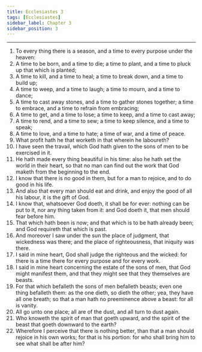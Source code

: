 ```yaml
---
title: Ecclesiastes 3
tags: [Ecclesiastes]
sidebar_label: Chapter 3
sidebar_position: 3
---
```


---
1. To every thing there is a season, and a time to every purpose under the heaven:
2. A time to be born, and a time to die; a time to plant, and a time to pluck up that which is planted;
3. A time to kill, and a time to heal; a time to break down, and a time to build up;
4. A time to weep, and a time to laugh; a time to mourn, and a time to dance;
5. A time to cast away stones, and a time to gather stones together; a time to embrace, and a time to refrain from embracing;
6. A time to get, and a time to lose; a time to keep, and a time to cast away;
7. A time to rend, and a time to sew; a time to keep silence, and a time to speak;
8. A time to love, and a time to hate; a time of war, and a time of peace.
9. What profit hath he that worketh in that wherein he laboureth?
10. I have seen the travail, which God hath given to the sons of men to be exercised in it.
11. He hath made every thing beautiful in his time: also he hath set the world in their heart, so that no man can find out the work that God maketh from the beginning to the end.
12. I know that there is no good in them, but for a man to rejoice, and to do good in his life.
13. And also that every man should eat and drink, and enjoy the good of all his labour, it is the gift of God.
14. I know that, whatsoever God doeth, it shall be for ever: nothing can be put to it, nor any thing taken from it: and God doeth it, that men should fear before him.
15. That which hath been is now; and that which is to be hath already been; and God requireth that which is past.
16. And moreover I saw under the sun the place of judgment, that wickedness was there; and the place of righteousness, that iniquity was there.
17. I said in mine heart, God shall judge the righteous and the wicked: for there is a time there for every purpose and for every work.
18. I said in mine heart concerning the estate of the sons of men, that God might manifest them, and that they might see that they themselves are beasts.
19. For that which befalleth the sons of men befalleth beasts; even one thing befalleth them: as the one dieth, so dieth the other; yea, they have all one breath; so that a man hath no preeminence above a beast: for all is vanity.
20. All go unto one place; all are of the dust, and all turn to dust again.
21. Who knoweth the spirit of man that goeth upward, and the spirit of the beast that goeth downward to the earth?
22. Wherefore I perceive that there is nothing better, than that a man should rejoice in his own works; for that is his portion: for who shall bring him to see what shall be after him?